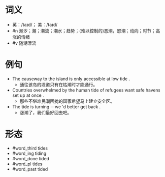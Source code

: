 # 词义
- 英：/taɪd/； 美：/taɪd/
- #n 潮汐；潮；潮流；潮水；趋势；(难以控制的)恶潮，怒潮；动向；时节；高涨的情绪
- #v 随潮漂流
# 例句
- The causeway to the island is only accessible at low tide .
	- 通往该岛的堤道只有在枯潮时才能通行。
- Countries overwhelmed by the human tide of refugees want safe havens set up at once .
	- 那些不堪难民潮困扰的国家希望马上建立安全区。
- The tide is turning ─ we 'd better get back .
	- 涨潮了，我们最好回去吧。
# 形态
- #word_third tides
- #word_ing tiding
- #word_done tided
- #word_pl tides
- #word_past tided

